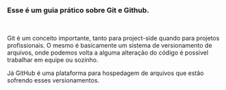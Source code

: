 ### Esse é um guia prático sobre Git e Github.
<br/>
<p>Git é um conceito importante, tanto para project-side quando para projetos profissionais. O mesmo é basicamente um sistema de versionamento de arquivos, onde podemos volta a alguma alteração do código é possivel trabalhar em equipe ou sozinho.</p>
<p>Já GitHub é uma plataforma para hospedagem de arquivos que estão sofrendo esses versionamentos.</p>
